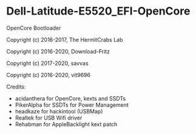 # Dell-Latitude-E5520_EFI-OpenCore
OpenCore Bootloader

Copyright (c) 2016-2017, The HermitCrabs Lab

Copyright (c) 2016-2020, Download-Fritz

Copyright (c) 2017-2020, savvas

Copyright (c) 2016-2020, vit9696

Credits:
- acidanthera for OpenCore, kexts and SSDTs
- PikerAlpha for SSDTs for Power Management
- headkaze for hackintool (USBMap)
- Realtek for USB Wifi driver
- Rehabman for AppleBacklight kext patch
